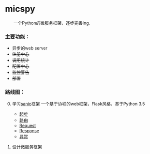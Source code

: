 # micspy
&emsp;&emsp;一个Python的微服务框架，逐步完善ing.

### 主要功能：
- 异步的web server
- ~~注册中心~~
- ~~调用统计~~
- ~~配置中心~~
- ~~监控警告~~
- ~~部署~~

### 路线图：
0. 学习[sanic][1]框架 一个基于协程的web框架，Flask风格，基于Python 3.5
   - [起步](./example/sanic/getted_started.md)
   - [路由](./example/sanic/routing.md)
   - [Request](./example/sanic/request_data.md)
   - [Response](./example/sanic/response.md)
   - [异常](./example/sanic/exceptions.md)

0. 设计微服务框架

[1]: https://github.com/channelcat/sanic "sanic"